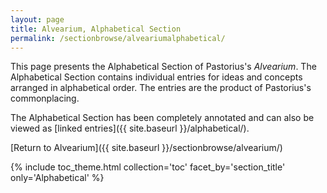 ```yaml
---
layout: page
title: Alvearium, Alphabetical Section
permalink: /sectionbrowse/alveariumalphabetical/
---
```


This page presents the Alphabetical Section of Pastorius's _Alvearium_. The Alphabetical Section contains individual entries for ideas and concepts arranged in alphabetical order. The entries are the product of Pastorius's commonplacing.

The Alphabetical Section has been completely annotated and can also be viewed as [linked entries]({{ site.baseurl }}/alphabetical/).

[Return to Alvearium]({{ site.baseurl }}/sectionbrowse/alvearium/)

{% include toc_theme.html collection='toc' facet_by='section_title' only='Alphabetical' %}
